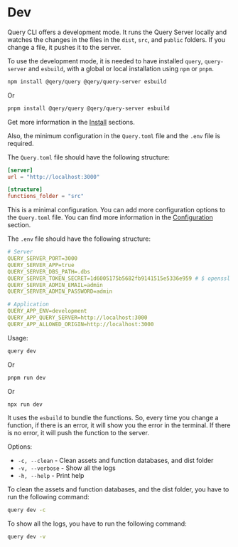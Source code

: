 # Dev

Query CLI offers a development mode. It runs the Query Server locally and watches the changes in the files in the `dist`, `src`, and `public` folders. If you change a file, it pushes it to the server.

To use the development mode, it is needed to have installed `query`, `query-server` and `esbuild`, with a global or local installation using `npm` or `pnpm`.

```sh
npm install @qery/query @qery/query-server esbuild
```

Or

```sh
pnpm install @qery/query @qery/query-server esbuild
```

Get more information in the [Install](/docs/install.html) sections.

Also, the minimum configuration in the `Query.toml` file and the `.env` file is required.

The  `Query.toml` file should have the following structure:

```toml
[server]
url = "http://localhost:3000"

[structure]
functions_folder = "src"
```

This is a minimal configuration. You can add more configuration options to the `Query.toml` file. You can find more information in the [Configuration](/docs/configuration.html) section.

The `.env` file should have the following structure:

```yaml
# Server
QUERY_SERVER_PORT=3000
QUERY_SERVER_APP=true
QUERY_SERVER_DBS_PATH=.dbs
QUERY_SERVER_TOKEN_SECRET=1d6005175b5682fb9141515e5336e959 # $ openssl rand -hex 32
QUERY_SERVER_ADMIN_EMAIL=admin
QUERY_SERVER_ADMIN_PASSWORD=admin

# Application
QUERY_APP_ENV=development
QUERY_APP_QUERY_SERVER=http://localhost:3000
QUERY_APP_ALLOWED_ORIGIN=http://localhost:3000
```

Usage:

```sh
query dev
```

Or

```sh
pnpm run dev
```

Or

```sh
npx run dev
```

It uses the `esbuild` to bundle the functions. So, every time you change a function, if there is an error, it will show you the error in the terminal. If there is no error, it will push the function to the server.

Options:

- `-c, --clean` - Clean assets and function databases, and dist folder
- `-v, --verbose` - Show all the logs
- `-h, --help` - Print help

To clean the assets and function databases, and the dist folder, you have to run the following command:

```sh
query dev -c
```

To show all the logs, you have to run the following command:

```sh
query dev -v
```
